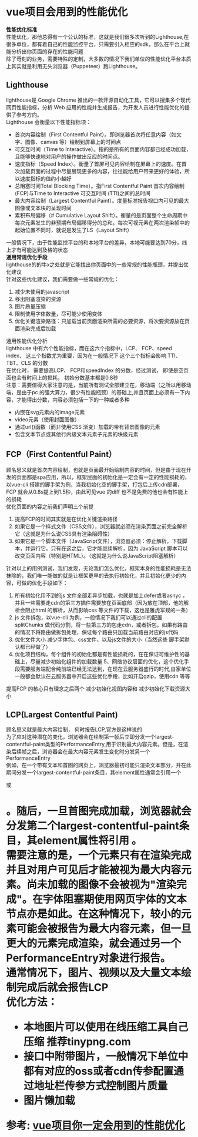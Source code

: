 # vue项目会用到的性能优化
**性能优化标准**  
性能优化，那他总得有一个公认的标准，这就是我们很多次听到的Lighthouse,在很多单位，都有着自己的性能监控平台，只需要引入相应的sdk，那么在平台上就能分析出你页面的存在的性能问题  
除了苛刻的业务，需要特殊的定制，大多数的情况下我们单位的性能优化平台本质上其实就是利用无头浏览器（Puppeteer）跑Lighthouse。  

## Lighthouse   
lighthouse是 Google Chrome 推出的一款开源自动化工具，它可以搜集多个现代网页性能指标，分析 Web 应用的性能并生成报告，为开发人员进行性能优化的提供了参考方向。  
Lighthouse 会衡量以下性能指标项：  
- 首次内容绘制（First Contentful Paint）。即浏览器首次将任意内容（如文字、图像、canvas 等）绘制到屏幕上的时间点
- 可交互时间（Time to Interactive）。指的是所有的页面内容都已经成功加载，且能够快速地对用户的操作做出反应的时间点。  
- 速度指标（Speed Index）。衡量了首屏可见内容绘制在屏幕上的速度。在首次加载页面的过程中尽量展现更多的内容，往往能给用户带来更好的体验，所以速度指标的值约小越好  
- 总阻塞时间Total Blocking Time）。指First Contentful Paint 首次内容绘制 (FCP)与Time to Interactive 可交互时间 (TTI)之间的总时间  
- 最大内容绘制（Largest Contentful Paint）。度量标准报告视口内可见的最大图像或文本块的呈现时间
- 累积布局偏移（# Cumulative Layout Shift）。衡量的是页面整个生命周期中每次元素发生的非预期布局偏移得分的总和。每次可视元素在两次渲染帧中的起始位置不同时，就说是发生了LS（Layout Shift）

一般情况下，由于性能监控平台的和本地平台的差异，本地可能要达到70分，线上才有可能达到及格的状态  
**通用常规优化手段**  
lighthouse的的牛x之处就是它能找出你页面中的一些常规的性能瓶颈，并提出优化建议  
针对这些优化建议，我们需要做一些常规的优化：  
1. 减少未使用的javascript
2. 移出阻塞渲染的资源
3. 图片质量压缩
4. 限制使用字体数量，尽可能少使用变体
5. 优化关键渲染路径：只加载当前页面渲染所需的必要资源，将次要资源放在页面渲染完成后加载

通用性能优化分析  
lighthouse 中有六个性能指标，而在这六个指标中，LCP、 FCP、speed index、 这三个指数尤为重要，因为在一般情况下 这个三个指标会影响 TTI、TBT、CLS 的分数  
在优化时， 需要提高LCP、 FCP和speedIndex 的分数，经过测试， 即使是空页面也会有时间上的损耗， 初始分数基本都是0.8秒  
注意：需要值得大家注意的是，当前所有测试全部建立在，移动端（之所以用移动端，是由于pc 的强大算力，很少有性能瓶颈）的基础上,并且页面上必须有一下内容，才能得出分数，内容必须包括一下的一种或者多种  
- 内嵌在svg元素内的image元素
- video元素（使用封面图像）
- 通过url\(\)函数（而非使用CSS 渐变）加载的带有背景图像的元素
- 包含文本节点或其他行内级文本元素子元素的块级元素

## FCP（First Contentful Paint）
顾名思义就是首次内容绘制，也就是页面最开始绘制内容的时间，但是由于现在开发的页面都是spa应用，所以，框架层面的初始化是一定会有一定的性能损耗的，以vue-cli 搭建的脚手架为例，当我初始化空的脚手架，打包后上传cdn部署，FCP 就会从0.8s提上到1.5秒，由此可见vue 的diff 也不是免费的他也会有性能上的损耗  
优化页面的内容之前我们声明三个前提
1. 提高FCP的时间其实就是在优化关键渲染路径
2. 如果它是一个样式文件（CSS文件），浏览器就必须在渲染页面之前完全解析它（这就是为什么说CSS具有渲染阻碍性）
3. 如果它是一个脚本文件（JavaScript文件），浏览器必须：停止解析，下载脚本，并运行它。只有在这之后，它才能继续解析，因为 JavaScript 脚本可以改变页面内容（特别是HTML）。（这就是为什么说JavaScript阻塞解析）

针对以上的用例测试，我们发现，无论我们怎么优化，框架本身的性能损耗是无法抹除的，我们唯一能做的就是让框架更早的去执行初始化，并且初始化更少的内容，可做的优化手段如下：  
1. 所有初始化用不到的js 文件全部走异步加载，也就是加上defer或者asnyc ，并且一些需要走cdn的第三方插件需要放在页面底部（因为放在顶部，他的解析会阻止html 的解析，从而影响css 等文件的下载，这也是雅虎军规的一条）
2. js 文件拆包，以vue-cli 为例，一般情况下我们可以通过cli的配置 splitChunks 做代码分割，将一些第三方的包走cdn，或者拆包。如果有路由的情况下将路由做拆包处理，保证每个路由只加载当前路由对应的js代码
3. 优化文件大小 减少字体包、css文件、以及js文件的大小（当然这些 脚手架默认都已经做了）
4. 优化项目结构，每个组件的初始化都是有性能损耗的，在在保证可维护性的基础上，尽量减少初始化组件的加载数量
5、网络协议层面的优化，这个优化手段需要服务端配合纯前端已经无法达到，在现在云服务器盛行的时代,自家单位一般都会默认在云服务器中开启这些优化手段，比如开启gzip，使用cdn 等等

提高FCP 的核心只有理念之后两个 减少初始化视图内容和 减少初始化下载资源大小  
## LCP(Largest Contentful Paint)
顾名思义就是最大内容绘制， 何时报告LCP,官方是这样说的  
为了应对这种潜在的变化，浏览器会在绘制第一帧后立即分发一个largest-contentful-paint类型的PerformanceEntry,用于识别最大内容元素。但是，在渲染后续帧之后，浏览器会在最大内容元素发生变化时分发另一个PerformanceEntry  
例如，在一个带有文本和首图的网页上，浏览器最初可能只渲染文本部分，并在此期间分发一个largest-contentful-paint条目，其element属性通常会引用一个<p>或<h1> 。随后，一旦首图完成加载，浏览器就会分发第二个largest-contentful-paint条目，其element属性将引用<img> 。  
需要注意的是，一个元素只有在渲染完成并且对用户可见后才能被视为最大内容元素。尚未加载的图像不会被视为"渲染完成"。在字体阻塞期使用网页字体的文本节点亦是如此。在这种情况下，较小的元素可能会被报告为最大内容元素，但一旦更大的元素完成渲染，就会通过另一个PerformanceEntry对象进行报告。  
通常情况下，图片、视频以及大量文本绘制完成后就会报告LCP  
优化方法：  
- 本地图片可以使用在线压缩工具自己压缩 推荐tinypng.com
- 接口中附带图片，一般情况下单位中都有对应的oss或者cdn传参配置通过地址栏传参方式控制图片质量
- 图片懒加载




参考:
[vue项目你一定会用到的性能优化](https://mp.weixin.qq.com/s/QEEU0yU9jm4hBaQxA_uHiw)
